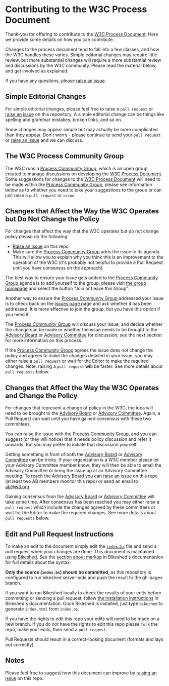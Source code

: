 # Contributing to the W3C Process Document
Thank-you for offering to contribute to the [W3C Process Document](https://www.w3.org/Consortium/Process/). Here we provide some details on how you can contribute. 

Changes to the process document tend to fall into a few classes, and how the W3C handles these varies. Simple editorial changes may require little review, but more substantial changes will require a more substantial review and discussions by the W3C community. Please read the material below, and get involved as explained. 

If you have any questions, please [raise an issue](/../../issues).

## Simple Editorial Changes
For simple editorial changes, please feel free to raise a `pull request` or [raise an issue](/../../issues) on this repository. A simple editorial change can be things like spelling and grammar mistakes, broken links, and so on.

Some changes may appear simple but may actually be more complicated than they appear. Don't worry - please continue to send your `pull request` or [raise an issue](/../../issues) and we can discuss. 

## The W3C Process Community Group
The W3C runs a [Process Community Group](https://www.w3.org/community/w3process/), which is an open group created to manage discussions on developing the [W3C Process Document](https://www.w3.org/Consortium/Process/). Some suggestions for changes to the [W3C Process Document](https://www.w3.org/Consortium/Process/) will need to be made within the [Process Community Group](https://www.w3.org/community/w3process/), please see information below as to whether you need to take your suggestions to the group or can just raise a `pull request` or `issue`.

## Changes that Affect the Way the W3C Operates but Do Not Change the Policy
For changes that affect the way that the W3C operates but do not change policy please do the following:

* [Raise an issue](/../../issues) on this repo
* Make sure the [Process Community Group](https://www.w3.org/community/w3process/) adds the issue to its agenda. This will allow you to explain why you think this is an improvement to the operation of the W3C (it's probably not helpful to provide a Pull Request until you have consensus on the approach).

The best way to ensure your issue gets added to the [Process Community Group](https://www.w3.org/community/w3process/) agenda is to add yourself to the group, please visit [the group homepage](https://www.w3.org/community/w3process/) and select the button "Join or Leave this Group".

Another way to ensure the [Process Community Group](https://www.w3.org/community/w3process/) addressed your issue is to check back on the [issues page](/../../issues) page and ask whether it has been addressed. It is more effective to join the group, but you have this option if you need it. 

The [Process Community Group](https://www.w3.org/community/w3process/) will discuss your issue, and decide whether the change can be made or whether the issue needs to be brought to the [Advisory Board](https://www.w3.org/Consortium/Process/#AB) or [Advisory Committee](https://www.w3.org/Consortium/Process/#AC) for discussion; see the next section for more information on this process.

If the [Process Community Group](https://www.w3.org/community/w3process/) agrees the issue does not change the policy and agrees to make the changes detailed in your issue, you may either raise a `pull request` or wait for the Editor to make the required changes. Note: raising a `pull request` **will** be faster. See more details about `pull requests` below.

## Changes that Affect the Way the W3C Operates and Change the Policy
For changes that represent a change of policy in the W3C, the idea will need to be brought to the [Advisory Board](https://www.w3.org/2002/ab/) or [Advisory Committee](https://www.w3.org/participate/meetings). Again, a Pull Request can wait until you have gained consensus with these two committees.

You can raise the issue with the [Process Community Group](https://www.w3.org/community/w3process/), and you can suggest (or they will notice) that it needs policy discussion and refer it onwards. But you may prefer to initiate that discussion yourself.

Getting something in front of both the [Advisory Board](https://www.w3.org/Consortium/Process/#AB) or [Advisory Committee](https://www.w3.org/Consortium/Process/#AC) can be tricky. If your organisation is a W3C member please let your Advisory Committee member know; they will then be able to email the Advisory Committee or bring the issue up at an Advisory Committee meeting. To reach the [Advisory Board](https://www.w3.org/2002/ab/) you can [raise an issue](/../../issues) on this repo (at least two AB members monitor this repo) or send an email to ab@w3.org.

Gaining consensus from the [Advisory Board](https://www.w3.org/2002/ab/) or [Advisory Committee](https://www.w3.org/participate/meetings) will take some time. After consensus has been reached you may either raise a `pull request` which include the changes agreed by these committees or wait for the Editor to make the required changes. See more details about `pull requests` below.

## Edit and Pull Request Instructions
To make an edit to the document simply edit the [`index.bs`](index.bs) file
and send a pull request when your changes are done.
This document is maintained using [Bikeshed](https://tabatkins.github.io/bikeshed/).
See the [section about markup](https://tabatkins.github.io/bikeshed/#markup-shortcuts) in Bikeshed's documentation
for full details about the syntax.

**Only the source (`index.bs`) should be committed**,
as this repository is configured to run bikeshed server-side and push the result to the gh-pages branch.

If you want to run Bikeshed locally to check the results of your edits before committing or sending a pull request,
follow [the installation instructions](https://tabatkins.github.io/bikeshed/#installing) in Bikeshed's documentation.
Once Bikeshed is installed, just type `bikeshed` to generate `index.html` from `index.bs`.

If you have the rights to edit this repo your edits will need to be made on a new branch. If you do not have the rights to edit this repo please `fork` the repo, make your edits, then send a `pull request`.

Pull Requests should result in a correct-looking document (formats and lays out correctly).

## Notes
Please feel free to suggest how this document can improve by [raising an issue](/../../issues) on this repo.
